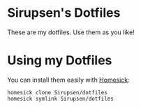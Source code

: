 # Sirupsen's Dotfiles

These are my dotfiles. Use them as you like! 

# Using my Dotfiles

You can install them easily with [Homesick][homesick]:

    homesick clone Sirupsen/dotfiles
    homesick symlink Sirupsen/dotfiles

[homesick]: http://github.com/technicalpickles/homesick
